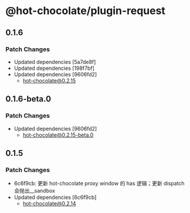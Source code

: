# @hot-chocolate/plugin-request

## 0.1.6

### Patch Changes

- Updated dependencies [5a7de8f]
- Updated dependencies [198f7bf]
- Updated dependencies [9606fd2]
  - hot-chocolate@0.2.15

## 0.1.6-beta.0

### Patch Changes

- Updated dependencies [9606fd2]
  - hot-chocolate@0.2.15-beta.0

## 0.1.5

### Patch Changes

- 6c6f9cb: 更新 hot-chocolate proxy window 的 has 逻辑；更新 dispatch 会抛出\_\_sandbox
- Updated dependencies [6c6f9cb]
  - hot-chocolate@0.2.14
